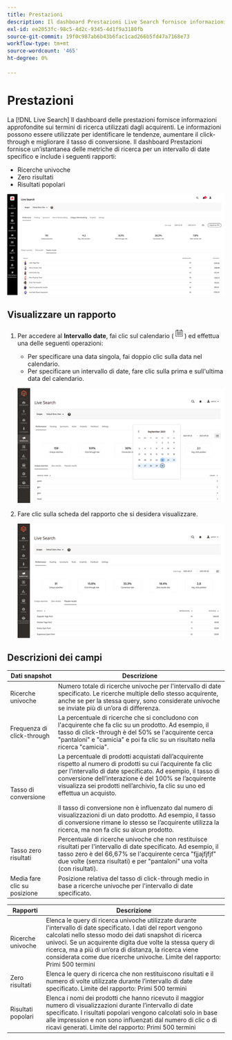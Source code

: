 ```yaml
---
title: Prestazioni
description: Il dashboard Prestazioni Live Search fornisce informazioni approfondite sui termini di ricerca utilizzati dagli acquirenti.
exl-id: ee2053fc-98c5-4d2c-9345-4d1f9a3180fb
source-git-commit: 19f0c987ab6b43b6fac1cad266b5fd47a7168e73
workflow-type: tm+mt
source-wordcount: '465'
ht-degree: 0%

---
```


# Prestazioni

La [!DNL Live Search] Il dashboard delle prestazioni fornisce informazioni approfondite sui termini di ricerca utilizzati dagli acquirenti. Le informazioni possono essere utilizzate per identificare le tendenze, aumentare il click-through e migliorare il tasso di conversione. Il dashboard Prestazioni fornisce un’istantanea delle metriche di ricerca per un intervallo di date specifico e include i seguenti rapporti:

* Ricerche univoche
* Zero risultati
* Risultati popolari

![Prestazioni](assets/performance-unique-searches.png)

## Visualizzare un rapporto

1. Per accedere al **Intervallo date**, fai clic sul calendario (![Calendario](assets/btn-calendar.png)) ed effettua una delle seguenti operazioni:

   * Per specificare una data singola, fai doppio clic sulla data nel calendario.
   * Per specificare un intervallo di date, fare clic sulla prima e sull&#39;ultima data del calendario.

   ![Intervallo temporale del rapporto delle prestazioni](assets/performance-calendar.png)

1. Fare clic sulla scheda del rapporto che si desidera visualizzare.

   ![Risultati popolari](assets/performance-popular-results.png)

## Descrizioni dei campi

| Dati snapshot | Descrizione |
|--- |--- |
| Ricerche univoche | Numero totale di ricerche univoche per l&#39;intervallo di date specificato. Le ricerche multiple dello stesso acquirente, anche se per la stessa query, sono considerate univoche se inviate più di un’ora di differenza. |
| Frequenza di click-through | La percentuale di ricerche che si concludono con l&#39;acquirente che fa clic su un prodotto. Ad esempio, il tasso di click-through è del 50% se l&#39;acquirente cerca &quot;pantaloni&quot; e &quot;camicia&quot; e poi fa clic su un risultato nella ricerca &quot;camicia&quot;. |
| Tasso di conversione | La percentuale di prodotti acquistati dall’acquirente rispetto al numero di prodotti su cui l’acquirente fa clic per l’intervallo di date specificato. Ad esempio, il tasso di conversione dell’interazione è del 100% se l’acquirente visualizza sei prodotti nell’archivio, fa clic su uno ed effettua un acquisto. <br /><br />Il tasso di conversione non è influenzato dal numero di visualizzazioni di un dato prodotto. Ad esempio, il tasso di conversione rimane lo stesso se l’acquirente utilizza la ricerca, ma non fa clic su alcun prodotto. |
| Tasso zero risultati | Percentuale di ricerche univoche che non restituisce risultati per l&#39;intervallo di date specificato. Ad esempio, il tasso zero è del 66,67% se l&#39;acquirente cerca &quot;fjjajfjfjf&quot; due volte (senza risultati) e per &quot;pantaloni&quot; una volta (con risultati). |
| Media fare clic su posizione | Posizione relativa del tasso di click-through medio in base a ricerche univoche per l&#39;intervallo di date specificato. |

| Rapporti | Descrizione |
|--- |--- |
| Ricerche univoche | Elenca le query di ricerca univoche utilizzate durante l&#39;intervallo di date specificato. I dati del report vengono calcolati nello stesso modo dei dati snapshot di ricerca univoci. Se un acquirente digita due volte la stessa query di ricerca, ma a più di un’ora di distanza, la ricerca viene considerata come due ricerche univoche. Limite del rapporto: Primi 500 termini |
| Zero risultati | Elenca le query di ricerca che non restituiscono risultati e il numero di volte utilizzate durante l’intervallo di date specificato. Limite del rapporto: Primi 500 termini |
| Risultati popolari | Elenca i nomi dei prodotti che hanno ricevuto il maggior numero di visualizzazioni durante l’intervallo di date specificato. I risultati popolari vengono calcolati solo in base alle impression e non sono influenzati dal numero di clic o di ricavi generati. Limite del rapporto: Primi 500 termini |
